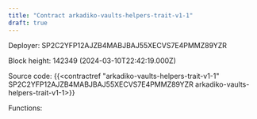 ```yaml
---
title: "Contract arkadiko-vaults-helpers-trait-v1-1"
draft: true
---
```

Deployer: SP2C2YFP12AJZB4MABJBAJ55XECVS7E4PMMZ89YZR


 



Block height: 142349 (2024-03-10T22:42:19.000Z)

Source code: {{<contractref "arkadiko-vaults-helpers-trait-v1-1" SP2C2YFP12AJZB4MABJBAJ55XECVS7E4PMMZ89YZR arkadiko-vaults-helpers-trait-v1-1>}}

Functions:


